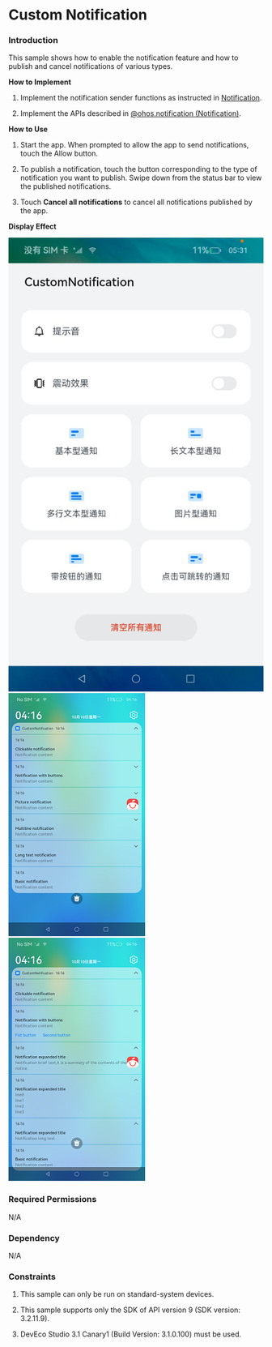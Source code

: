 # Custom Notification

### Introduction

This sample shows how to enable the notification feature and how to publish and cancel notifications of various types.

**How to Implement**

1. Implement the notification sender functions as instructed in [Notification](https://gitee.com/openharmony/docs/blob/master/en/application-dev/notification/Readme-EN.md).

2. Implement the APIs described in [@ohos.notification (Notification)](https://gitee.com/openharmony/docs/blob/master/en/application-dev/reference/apis-notification-kit/js-apis-notification.md).

**How to Use**

1. Start the app. When prompted to allow the app to send notifications, touch the Allow button.

2. To publish a notification, touch the button corresponding to the type of notification you want to publish. Swipe down from the status bar to view the published notifications.

3. Touch **Cancel all notifications** to cancel all notifications published by the app.

**Display Effect**

![home](screenshots/en/home.png)![notifications](screenshots/en/notifications.png)![notifications_expanded](screenshots/en/notifications_expanded.png)

### Required Permissions

N/A

### Dependency

N/A

###  Constraints

1. This sample can only be run on standard-system devices.

2. This sample supports only the SDK of API version 9 (SDK version: 3.2.11.9).

3. DevEco Studio 3.1 Canary1 (Build Version: 3.1.0.100) must be used.